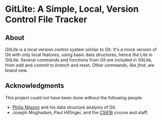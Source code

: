 # GitLite: A Simple, Local, Version Control File Tracker

## About
GitLite is a local version control system similar to Git. It's a mock version of Git with only local features, using basic data structures, hence the Lite in GitLite. Several commands and functions from Git are included in GitLite, from *add* and *commit* to *branch* and *reset*. Other commands, like *find*, are brand new.

## Acknowledgments
This project could not have been done without the following people:
- [Philip Nilsson](https://blog.jayway.com/2013/03/03/git-is-a-purely-functional-data-structure/) and his data structure analysis of Git.
- Joseph Moghadam, Paul Hilfinger, and the [CS61B](https://inst.eecs.berkeley.edu/~cs61b/fa19) course and staff.
